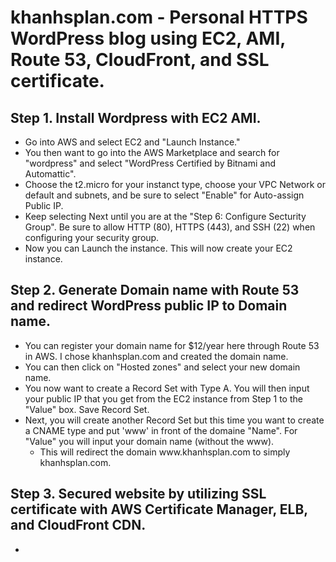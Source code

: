 # khanhsplan.com - Personal HTTPS WordPress blog using EC2, AMI, Route 53, CloudFront, and SSL certificate.

## Step 1. Install Wordpress with EC2 AMI.

- Go into AWS and select EC2 and "Launch Instance."
- You then want to go into the AWS Marketplace and search for "wordpress" and select "WordPress Certified by Bitnami and Automattic".
- Choose the t2.micro for your instanct type, choose your VPC Network or default and subnets, and be sure to select "Enable" for Auto-assign Public IP.
- Keep selecting Next until you are at the "Step 6: Configure Secturity Group". Be sure to allow HTTP (80), HTTPS (443), and SSH (22) when configuring your security group.
- Now you can Launch the instance. This will now create your EC2 instance.

## Step 2. Generate Domain name with Route 53 and redirect WordPress public IP to Domain name.

- You can register your domain name for $12/year here through Route 53 in AWS. I chose khanhsplan.com and created the domain name.
- You can then click on "Hosted zones" and select your new domain name.
- You now want to create a Record Set with Type A. You will then input your public IP that you get from the EC2 instance from Step 1 to the "Value" box. Save Record Set.
- Next, you will create another Record Set but this time you want to create a CNAME type and put 'www' in front of the domaine "Name". For "Value" you will input your domain name (without the www).
  - This will redirect the domain ww<span>w.kh</span>anhsplan.com to simply khanhsplan.com.

## Step 3. Secured website by utilizing SSL certificate with AWS Certificate Manager, ELB, and CloudFront CDN.

-
